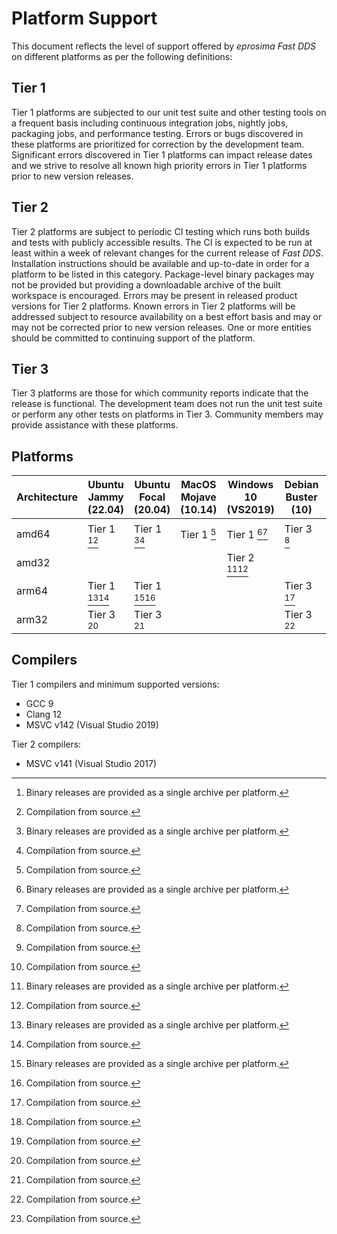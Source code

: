# Platform Support

This document reflects the level of support offered by *eprosima Fast DDS* on different platforms as per the following
definitions:

## Tier 1

Tier 1 platforms are subjected to our unit test suite and other testing tools on a frequent basis including continuous
integration jobs, nightly jobs, packaging jobs, and performance testing.
Errors or bugs discovered in these platforms are prioritized for correction by the development team.
Significant errors discovered in Tier 1 platforms can impact release dates and we strive to resolve all known high
priority errors in Tier 1 platforms prior to new version releases.

## Tier 2

Tier 2 platforms are subject to periodic CI testing which runs both builds and tests with publicly accessible results.
The CI is expected to be run at least within a week of relevant changes for the current release of *Fast DDS*.
Installation instructions should be available and up-to-date in order for a platform to be listed in this category.
Package-level binary packages may not be provided but providing a downloadable archive of the built workspace is
encouraged.
Errors may be present in released product versions for Tier 2 platforms.
Known errors in Tier 2 platforms will be addressed subject to resource availability on a best effort basis and may or
may not be corrected prior to new version releases.
One or more entities should be committed to continuing support of the platform.

## Tier 3

Tier 3 platforms are those for which community reports indicate that the release is functional.
The development team does not run the unit test suite or perform any other tests on platforms in Tier 3.
Community members may provide assistance with these platforms.

## Platforms

|Architecture|Ubuntu Jammy (22.04)|Ubuntu Focal (20.04)|MacOS Mojave (10.14)|Windows 10 (VS2019)|Debian Buster (10)|Android 11 | QNX 7.1   |
|------------|--------------------|--------------------|--------------------|-------------------|------------------|-----------|-----------|
|amd64       |Tier 1 [^a][^s]     |Tier 1 [^a][^s]     |Tier 1 [^s]         |Tier 1 [^a][^s]    |Tier 3 [^s]       |Tier 3 [^s]|Tier 3 [^s]|
|amd32       |                    |                    |                    |Tier 2 [^a][^s]    |                  |           |           |
|arm64       |Tier 1 [^a][^s]     |Tier 1 [^a][^s]     |                    |                   |Tier 3 [^s]       |Tier 3 [^s]|Tier 3 [^s]|
|arm32       |Tier 3 [^s]         |Tier 3 [^s]         |                    |                   |Tier 3 [^s]       |Tier 3 [^s]|           |

[^a]: Binary releases are provided as a single archive per platform.
[^s]: Compilation from source.

## Compilers

Tier 1 compilers and minimum supported versions:

* GCC 9
* Clang 12
* MSVC v142 (Visual Studio 2019)

Tier 2 compilers:

* MSVC v141 (Visual Studio 2017)
